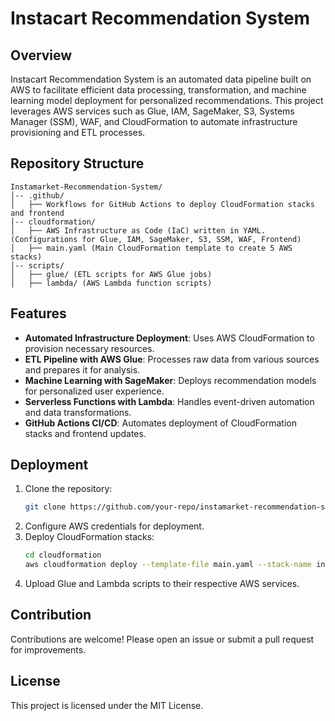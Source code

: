# Instacart Recommendation System

## Overview
Instacart Recommendation System is an automated data pipeline built on AWS to facilitate efficient data processing, transformation, and machine learning model deployment for personalized recommendations. This project leverages AWS services such as Glue, IAM, SageMaker, S3, Systems Manager (SSM), WAF, and CloudFormation to automate infrastructure provisioning and ETL processes.

## Repository Structure
```
Instamarket-Recommendation-System/
│-- .github/
│   ├── Workflows for GitHub Actions to deploy CloudFormation stacks and frontend
│-- cloudformation/
│   ├── AWS Infrastructure as Code (IaC) written in YAML. (Configurations for Glue, IAM, SageMaker, S3, SSM, WAF, Frontend)
│   ├── main.yaml (Main CloudFormation template to create 5 AWS stacks)
│-- scripts/
│   ├── glue/ (ETL scripts for AWS Glue jobs)
│   ├── lambda/ (AWS Lambda function scripts)
```

## Features
- **Automated Infrastructure Deployment**: Uses AWS CloudFormation to provision necessary resources.
- **ETL Pipeline with AWS Glue**: Processes raw data from various sources and prepares it for analysis.
- **Machine Learning with SageMaker**: Deploys recommendation models for personalized user experience.
- **Serverless Functions with Lambda**: Handles event-driven automation and data transformations.
- **GitHub Actions CI/CD**: Automates deployment of CloudFormation stacks and frontend updates.

## Deployment
1. Clone the repository:
   ```sh
   git clone https://github.com/your-repo/instamarket-recommendation-system.git
   ```
2. Configure AWS credentials for deployment.
3. Deploy CloudFormation stacks:
   ```sh
   cd cloudformation
   aws cloudformation deploy --template-file main.yaml --stack-name instamarket-main
   ```
4. Upload Glue and Lambda scripts to their respective AWS services.

## Contribution
Contributions are welcome! Please open an issue or submit a pull request for improvements.

## License
This project is licensed under the MIT License.

